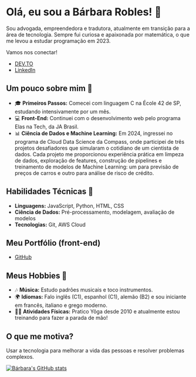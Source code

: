 # Olá, eu sou a Bárbara Robles! 👋

Sou advogada, empreendedora e tradutora, atualmente em transição para a área de tecnologia. Sempre fui curiosa e apaixonada por matemática, o que me levou a estudar programação em 2023.

Vamos nos conectar!
* [DEV.TO](https://dev.to/baroblesvi)
* [LinkedIn](https://www.linkedin.com/in/barbararoblesvillela/)

## Um pouco sobre mim 🌱

- 🎓 **Primeiros Passos:** Comecei com linguagem C na École 42 de SP, estudando intensivamente por um mês.
- 💻 **Front-End:** Continuei com o desenvolvimento web pelo programa Elas na Tech, da JA Brasil.
- 📊 **Ciência de Dados e Machine Learning:** Em 2024, ingressei no programa de Cloud Data Science da Compass, onde participei de três projetos desafiadores que simularam o cotidiano de um cientista de dados. Cada projeto me proporcionou experiência prática em limpeza de dados, exploração de features, construção de pipelines e treinamento de modelos de Machine Learning: um para previsão de preços de carros e outro para análise de risco de crédito.

## Habilidades Técnicas 🚀

- **Linguagens:** JavaScript, Python, HTML, CSS
- **Ciência de Dados:** Pré-processamento, modelagem, avaliação de modelos
- **Tecnologias:** Git, AWS Cloud

## Meu Portfólio (front-end)
* [GitHub](https://barobles.github.io/Portfolio/)

## Meus Hobbies 🎨

- 🎶 **Música:** Estudo padrões musicais e toco instrumentos.
- 🌍 **Idiomas:** Falo inglês (C1), espanhol (C1), alemão (B2) e sou iniciante em francês, italiano e grego moderno.
- 🤸‍♀️ **Atividades Físicas:** Pratico Yôga desde 2010 e atualmente estou treinando para fazer a parada de mão!

## O que me motiva?

Usar a tecnologia para melhorar a vida das pessoas e resolver problemas complexos.

[![Bárbara's GitHub stats](https://github-readme-stats.vercel.app/api?username=barobles)](https://github.com/barobles)

